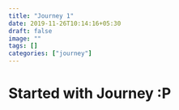 ```yaml
---
title: "Journey 1"
date: 2019-11-26T10:14:16+05:30
draft: false
image: ""
tags: []
categories: ["journey"]
---
```


# Started with Journey :P
